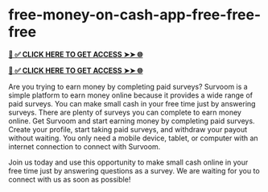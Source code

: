 # free-money-on-cash-app-free-free-free

**[📌 ✅ CLICK HERE TO GET ACCESS ➤➤ 🌐](https://t.co/KGQuXT8DUw)**


**[📌 ✅ CLICK HERE TO GET ACCESS ➤➤ 🌐](https://t.co/KGQuXT8DUw)**


Are you trying to earn money by completing paid surveys? Survoom is a simple platform to earn money online because it provides a wide range of paid surveys. You can make small cash in your free time just by answering surveys. There are plenty of surveys you can complete to earn money online. Get Survoom and start earning money by completing paid surveys. Create your profile, start taking paid surveys, and withdraw your payout without waiting. You only need a mobile device, tablet, or computer with an internet connection to connect with Survoom.

Join us today and use this opportunity to make small cash online in your free time just by answering questions as a survey. We are waiting for you to connect with us as soon as possible!
